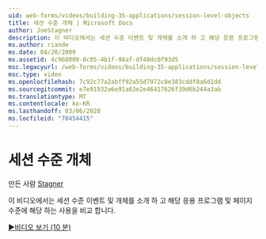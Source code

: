 ```yaml
---
uid: web-forms/videos/building-35-applications/session-level-objects
title: 세션 수준 개체 | Microsoft Docs
author: JoeStagner
description: 이 비디오에서는 세션 수준 이벤트 및 개체를 소개 하 고 해당 응용 프로그램 및 페이지 수준에 해당 하는 사용을 비교 합니다.
ms.author: riande
ms.date: 04/20/2009
ms.assetid: 4c968009-8c05-4b1f-98af-df48dc0f93d5
msc.legacyurl: /web-forms/videos/building-35-applications/session-level-objects
msc.type: video
ms.openlocfilehash: 7c92c77a2abff92a55d7972c8e383cddf8a6d1dd
ms.sourcegitcommit: e7e91932a6e91a63e2e46417626f39d6b244a3ab
ms.translationtype: MT
ms.contentlocale: ko-KR
ms.lasthandoff: 03/06/2020
ms.locfileid: "78454415"
---
```

# <a name="session-level-objects"></a>세션 수준 개체

만든 사람 [Stagner](https://github.com/JoeStagner)

이 비디오에서는 세션 수준 이벤트 및 개체를 소개 하 고 해당 응용 프로그램 및 페이지 수준에 해당 하는 사용을 비교 합니다.

[&#9654;비디오 보기 (10 분)](https://channel9.msdn.com/Blogs/ASP-NET-Site-Videos/session-level-objects)
